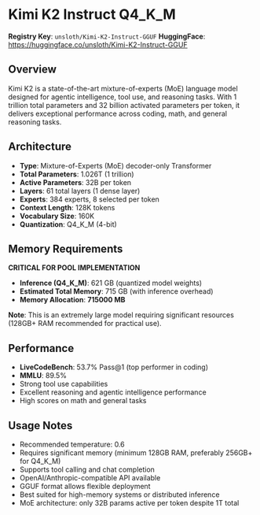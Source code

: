 # Kimi K2 Instruct Q4_K_M

**Registry Key**: `unsloth/Kimi-K2-Instruct-GGUF`
**HuggingFace**: https://huggingface.co/unsloth/Kimi-K2-Instruct-GGUF

## Overview

Kimi K2 is a state-of-the-art mixture-of-experts (MoE) language model designed for agentic intelligence, tool use, and reasoning tasks. With 1 trillion total parameters and 32 billion activated parameters per token, it delivers exceptional performance across coding, math, and general reasoning tasks.

## Architecture

- **Type**: Mixture-of-Experts (MoE) decoder-only Transformer
- **Total Parameters**: 1.026T (1 trillion)
- **Active Parameters**: 32B per token
- **Layers**: 61 total layers (1 dense layer)
- **Experts**: 384 experts, 8 selected per token
- **Context Length**: 128K tokens
- **Vocabulary Size**: 160K
- **Quantization**: Q4_K_M (4-bit)

## Memory Requirements

**CRITICAL FOR POOL IMPLEMENTATION**

- **Inference (Q4_K_M)**: 621 GB (quantized model weights)
- **Estimated Total Memory**: 715 GB (with inference overhead)
- **Memory Allocation**: **715000 MB**

**Note**: This is an extremely large model requiring significant resources (128GB+ RAM recommended for practical use).

## Performance

- **LiveCodeBench**: 53.7% Pass@1 (top performer in coding)
- **MMLU**: 89.5%
- Strong tool use capabilities
- Excellent reasoning and agentic intelligence performance
- High scores on math and general tasks

## Usage Notes

- Recommended temperature: 0.6
- Requires significant memory (minimum 128GB RAM, preferably 256GB+ for Q4_K_M)
- Supports tool calling and chat completion
- OpenAI/Anthropic-compatible API available
- GGUF format allows flexible deployment
- Best suited for high-memory systems or distributed inference
- MoE architecture: only 32B params active per token despite 1T total

